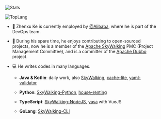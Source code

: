 ![Stats](https://github-readme-stats.vercel.app/api?username=kezhenxu94&show_icons=true)

![TopLang](https://github-readme-stats.vercel.app/api/top-langs/?username=kezhenxu94&layout=compact&card_width=440)

- 🔭 Zhenxu Ke is currently employed by [@Alibaba](https://github.com/alibaba), where he is part of the DevOps team.

- 🌱 During his spare time, he enjoys contributing to open-sourced projects, now he is a member of the [Apache SkyWalking](https://github.com/apache/skywalking) PMC (Project Management Committee), and is a committer of the [Apache Dubbo](https://github.com/apache/dubbo) project.

- 💻 He writes codes in many languages.

    - **Java & Kotlin**: daily work, also [SkyWalking](http://github.com/apache/skywalking), [cache-lite](http://github.com/kezhenxu94/cache-lite), [yaml-validator](https://github.com/yaml-validator/yaml-validator)

    - **Python**: [SkyWalking-Python](http://github.com/apache/skywalking-python), [house-renting](http://github.com/kezhenxu94/house-renting)

    - **TypeScript**: [SkyWalking-NodeJS](https://github.com/apache/skywalking-nodejs/), [yasa](http://github.com/yasa-org/yasa) with VueJS

    - **GoLang**: [SkyWalking-CLI](http://github.com/apache/skywalking-cli)
